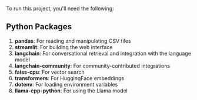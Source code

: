 To run this project, you'll need the following:

## Python Packages

1. **pandas**: For reading and manipulating CSV files
2. **streamlit**: For building the web interface
3. **langchain**: For conversational retrieval and integration with the language model
4. **langchain-community**: For community-contributed integrations
5. **faiss-cpu**: For vector search
6. **transformers**: For HuggingFace embeddings
7. **dotenv**: For loading environment variables
8. **llama-cpp-python**: For using the Llama model
